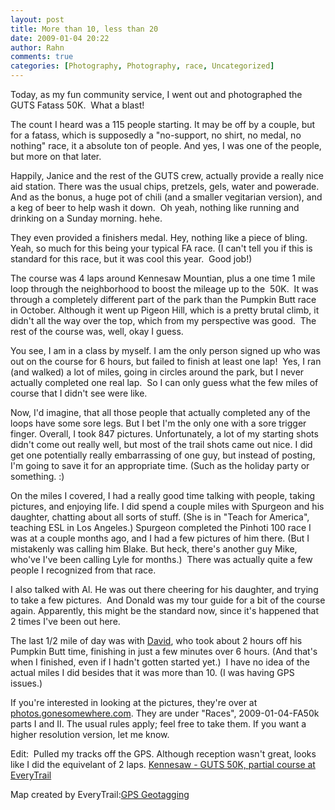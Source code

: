 ```yaml
---
layout: post
title: More than 10, less than 20
date: 2009-01-04 20:22
author: Rahn
comments: true
categories: [Photography, Photography, race, Uncategorized]
---
```

Today, as my fun community service, I went out and photographed the GUTS Fatass 50K.  What a blast!

The count I heard was a 115 people starting. It may be off by a couple, but for a fatass, which is supposedly a "no-support, no shirt, no medal, no nothing" race, it a absolute ton of people. And yes, I was one of the people, but more on that later.

Happily, Janice and the rest of the GUTS crew, actually provide a really nice aid station. There was the usual chips, pretzels, gels, water and powerade. And as the bonus, a huge pot of chili (and a smaller vegitarian version), and a keg of beer to help wash it down.  Oh yeah, nothing like running and drinking on a Sunday morning. hehe.

They even provided a finishers medal. Hey, nothing like a piece of bling.  Yeah, so much for this being your typical FA race. (I can't tell you if this is standard for this race, but it was cool this year.  Good job!)

The course was 4 laps around Kennesaw Mountian, plus a one time 1 mile loop through the neighborhood to boost the mileage up to the  50K.  It was through a completely different part of the park than the Pumpkin Butt race in October. Although it went up Pigeon Hill, which is a pretty brutal climb, it didn't all the way over the top, which from my perspective was good.  The rest of the course was, well, okay I guess.

You see, I am in a class by myself. I am the only person signed up who was out on the course for 6 hours, but failed to finish at least one lap!  Yes, I ran (and walked) a lot of miles, going in circles around the park, but I never actually completed one real lap.  So I can only guess what the few miles of course that I didn't see were like.

Now, I'd imagine, that all those people that actually completed any of the loops have some sore legs. But I bet I'm the only one with a sore trigger finger. Overall, I took 847 pictures. Unfortunately, a lot of my starting shots didn't come out really well, but most of the trail shots came out nice. I did get one potentially really embarrassing of one guy, but instead of posting, I'm going to save it for an appropriate time. (Such as the holiday party or something. :)

On the miles I covered, I had a really good time talking with people, taking pictures, and enjoying life. I did spend a couple miles with Spurgeon and his daughter, chatting about all sorts of stuff. (She is in "Teach for America", teaching ESL in Los Angeles.) Spurgeon completed the Pinhoti 100 race I was at a couple months ago, and I had a few pictures of him there. (But I mistakenly was calling him Blake. But heck, there's another guy Mike, who've I've been calling Lyle for months.)  There was actually quite a few people I recognized from that race.

I also talked with Al. He was out there cheering for his daughter, and trying to take a few pictures.  And Donald was my tour guide for a bit of the course again. Apparently, this might be the standard now, since it's happened that 2 times I've been out here.

The last 1/2 mile of day was with <a href="http://seedadrunrundadrun.blogspot.com/">David</a>, who took about 2 hours off his Pumpkin Butt time, finishing in just a few minutes over 6 hours. (And that's when I finished, even if I hadn't gotten started yet.)  I have no idea of the actual miles I did besides that it was more than 10. (I was having GPS issues.)

If you're interested in looking at the pictures, they're over at <a href="http://photos.gonesomewhere.com">photos.gonesomewhere.com</a>. They are under "Races", 2009-01-04-FA50k parts I and II. The usual rules apply; feel free to take them. If you want a higher resolution version, let me know.

Edit:  Pulled my tracks off the GPS. Although reception wasn't great, looks like I did the equivelant of 2 laps.
<a href="http://www.everytrail.com/view_trip.php?trip_id=101712">Kennesaw - GUTS 50K, partial course at EveryTrail</a>

Map created by EveryTrail:<a href="http://www.everytrail.com">GPS Geotagging</a>
